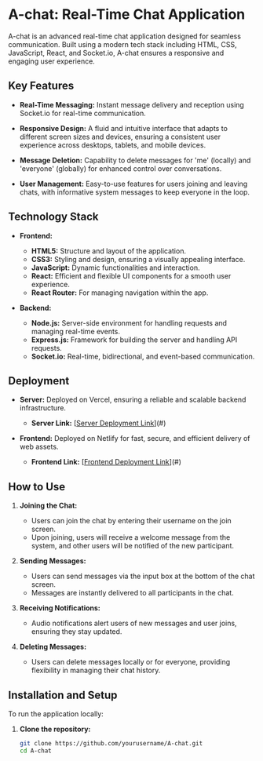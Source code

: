 # A-chat: Real-Time Chat Application

A-chat is an advanced real-time chat application designed for seamless communication. Built using a modern tech stack including HTML, CSS, JavaScript, React, and Socket.io, A-chat ensures a responsive and engaging user experience.

## Key Features

- **Real-Time Messaging:** Instant message delivery and reception using Socket.io for real-time communication.
- **Responsive Design:** A fluid and intuitive interface that adapts to different screen sizes and devices, ensuring a consistent user experience across desktops, tablets, and mobile devices.

- **Message Deletion:** Capability to delete messages for 'me' (locally) and 'everyone' (globally) for enhanced control over conversations.
- **User Management:** Easy-to-use features for users joining and leaving chats, with informative system messages to keep everyone in the loop.

## Technology Stack

- **Frontend:** 
  - **HTML5:** Structure and layout of the application.
  - **CSS3:** Styling and design, ensuring a visually appealing interface.
  - **JavaScript:** Dynamic functionalities and interaction.
  - **React:** Efficient and flexible UI components for a smooth user experience.
  - **React Router:** For managing navigation within the app.

- **Backend:** 
  - **Node.js:** Server-side environment for handling requests and managing real-time events.
  - **Express.js:** Framework for building the server and handling API requests.
  - **Socket.io:** Real-time, bidirectional, and event-based communication.

## Deployment

- **Server:** Deployed on Vercel, ensuring a reliable and scalable backend infrastructure.
  - **Server Link:** [[Server Deployment Link](https://ar-chat-zeta.vercel.app/)](#)

- **Frontend:** Deployed on Netlify for fast, secure, and efficient delivery of web assets.
  - **Frontend Link:** [[Frontend Deployment Link](https://demo-c-ar-chat.netlify.app)](#)

## How to Use

1. **Joining the Chat:**
   - Users can join the chat by entering their username on the join screen.
   - Upon joining, users will receive a welcome message from the system, and other users will be notified of the new participant.

2. **Sending Messages:**
   - Users can send messages via the input box at the bottom of the chat screen.
   - Messages are instantly delivered to all participants in the chat.

3. **Receiving Notifications:**
   - Audio notifications alert users of new messages and user joins, ensuring they stay updated.

4. **Deleting Messages:**
   - Users can delete messages locally or for everyone, providing flexibility in managing their chat history.

## Installation and Setup

To run the application locally:

1. **Clone the repository:**
   ```sh
   git clone https://github.com/yourusername/A-chat.git
   cd A-chat
